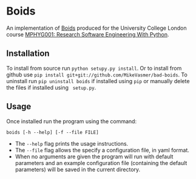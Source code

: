 Boids
===
An implementation of [Boids](http://dl.acm.org/citation.cfm?doid=37401.37406) produced for the University College London course [MPHYG001: Research Software Engineering With Python](http://development.rc.ucl.ac.uk/training/engineering/).

Installation
---
To install from source run `python setupy.py install`. Or to install from github use `pip install
git+git://github.com/MikeVasmer/bad-boids`. To uninstall run
`pip uninstall boids`
if installed using `pip` or manually delete the files if installed using `
setup.py`.

Usage
---
Once installed run the program using the command:

`boids [-h --help] [-f --file FILE]`
- The `--help` flag prints the usage instructions.
- The `--file` flag allows the specify a configuration file, in yaml format.
- When no arguments are given the program will run with default parameters and an example configuration file (containing the default parameters) will be saved in the current directory.
